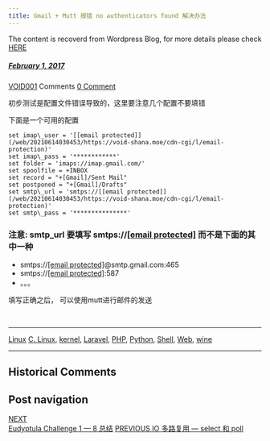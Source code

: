```yaml
---
title: Gmail + Mutt 报错 no authenticators found 解决办法
---
```

The content is recoverd from Wordpress Blog, for more details please check [HERE](recover-my-blog)



#####  [February 1, 2017](https://web.archive.org/web/20210614030453/https://void-shana.moe/linux/gmail-mutt-%e6%8a%a5%e9%94%99-no-authenticators-found-%e8%a7%a3%e5%86%b3%e5%8a%9e%e6%b3%95.html "1:55 pm") 
[VOID001](https://web.archive.org/web/20210614030453/https://void-shana.moe/author/void001 "View all posts by VOID001") Comments  [0 Comment](https://web.archive.org/web/20210614030453/https://void-shana.moe/linux/gmail-mutt-%e6%8a%a5%e9%94%99-no-authenticators-found-%e8%a7%a3%e5%86%b3%e5%8a%9e%e6%b3%95.html#respond)





初步测试是配置文件错误导致的，这里要注意几个配置不要填错


下面是一个可用的配置



```
set imap\_user = '[[email protected]](/web/20210614030453/https://void-shana.moe/cdn-cgi/l/email-protection)'
set imap\_pass = '************'
set folder = 'imaps://imap.gmail.com/'
set spoolfile = +INBOX
set record = "+[Gmail]/Sent Mail"
set postponed = "+[Gmail]/Drafts"
set smtp\_url = 'smtps://[[email protected]](/web/20210614030453/https://void-shana.moe/cdn-cgi/l/email-protection)'
set smtp\_pass = '***************'
```

### 注意: smtp\_url 要填写 smtps://[[email protected]](/web/20210614030453/https://void-shana.moe/cdn-cgi/l/email-protection) 而不是下面的其中一种


* smtps://[[email protected]](/web/20210614030453/https://void-shana.moe/cdn-cgi/l/email-protection)@smtp.gmail.com:465
* smtps://[[email protected]](/web/20210614030453/https://void-shana.moe/cdn-cgi/l/email-protection):587
* 。。。


填写正确之后， 可以使用mutt进行邮件的发送


 






---


[Linux](https://web.archive.org/web/20210614030453/https://void-shana.moe/category/linux) [C. Linux](https://web.archive.org/web/20210614030453/https://void-shana.moe/tag/c-linux), [kernel](https://web.archive.org/web/20210614030453/https://void-shana.moe/tag/kernel), [Laravel](https://web.archive.org/web/20210614030453/https://void-shana.moe/tag/laravel), [PHP](https://web.archive.org/web/20210614030453/https://void-shana.moe/tag/php), [Python](https://web.archive.org/web/20210614030453/https://void-shana.moe/tag/python), [Shell](https://web.archive.org/web/20210614030453/https://void-shana.moe/tag/shell), [Web](https://web.archive.org/web/20210614030453/https://void-shana.moe/tag/web), [wine](https://web.archive.org/web/20210614030453/https://void-shana.moe/tag/wine) 






------------------------
## Historical Comments
Post navigation
---------------
[NEXT  
Eudyptula Challenge 1 — 8 总结](https://web.archive.org/web/20210614030453/https://void-shana.moe/linux/eudyptula-challenge-1-8-%e6%80%bb%e7%bb%93.html)
[PREVIOUS 
IO 多路复用 — select 和 poll](https://web.archive.org/web/20210614030453/https://void-shana.moe/linux/io-%e5%a4%9a%e8%b7%af%e5%a4%8d%e7%94%a8-select-%e5%92%8c-poll.html)

            